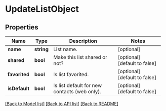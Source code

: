 # UpdateListObject

## Properties
Name | Type | Description | Notes
------------ | ------------- | ------------- | -------------
**name** | **string** | List name. | [optional] 
**shared** | **bool** | Make this list shared or not? | [optional] [default to false]
**favorited** | **bool** | Is list favorited. | [optional] [default to false]
**isDefault** | **bool** | Is list default for new contacts (web only). | [optional] [default to false]

[[Back to Model list]](../README.md#documentation-for-models) [[Back to API list]](../README.md#documentation-for-api-endpoints) [[Back to README]](../README.md)



